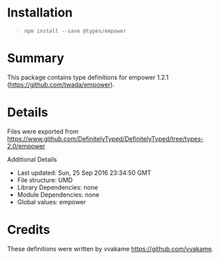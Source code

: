 # Installation
> `npm install --save @types/empower`

# Summary
This package contains type definitions for empower 1.2.1 (https://github.com/twada/empower).

# Details
Files were exported from https://www.github.com/DefinitelyTyped/DefinitelyTyped/tree/types-2.0/empower

Additional Details
 * Last updated: Sun, 25 Sep 2016 23:34:50 GMT
 * File structure: UMD
 * Library Dependencies: none
 * Module Dependencies: none
 * Global values: empower

# Credits
These definitions were written by vvakame <https://github.com/vvakame>.
